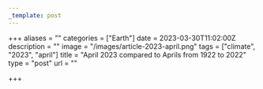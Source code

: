 ```yaml
---
_template: post
---
```



+++
aliases = ""
categories = ["Earth"]
date = 2023-03-30T11:02:00Z
description = ""
image = "/images/article-2023-april.png"
tags = ["climate", "2023", "april"]
title = "April 2023 compared to Aprils from 1922 to 2022"
type = "post"
url = ""

+++
